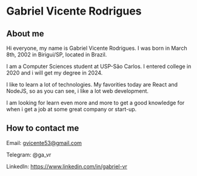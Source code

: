 
# Gabriel Vicente Rodrigues

<!--
**gabriel-vr/gabriel-vr** is a ✨ _special_ ✨ repository because its `README.md` (this file) appears on your GitHub profile.
-->

## About me
Hi everyone, my name is Gabriel Vicente Rodrigues. I was born in March 8th, 2002 in Birigui/SP, located in Brazil.

I am a Computer Sciences student at USP-São Carlos. I entered college in 2020 and i will get my degree in 2024.

I like to learn a lot of technologies. My favorities today are React and NodeJS, so as you can see, i like a lot web development.

I am looking for learn even more and more to get a good knowledge for when i get a job at some great company or start-up.

## How to contact me
Email: gvicente53@gmail.com

Telegram: @ga_vr

LinkedIn: https://www.linkedin.com/in/gabriel-vr
